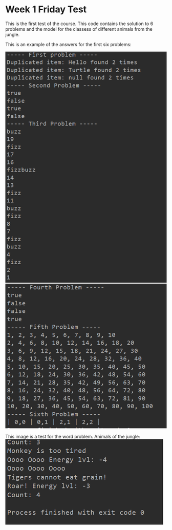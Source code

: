 # Week 1 Friday Test

This is the first test of the course.
This code contains the solution to 6 problems and the model for the classess of different animals from the jungle.

This is an example of the answers for the first six problems:

![alt text](https://github.com/a00512098/screenshots/blob/master/Week1FridayTest%20SC/c1.PNG?raw=true "Problems 1-3")
![alt text](https://github.com/a00512098/screenshots/blob/master/Week1FridayTest%20SC/c2.PNG?raw=true "Problems 4-6")

This image is a test for the word problem. Animals of the jungle:
![alt text](https://github.com/a00512098/screenshots/blob/master/Week1FridayTest%20SC/c3.PNG?raw=true "Test")
